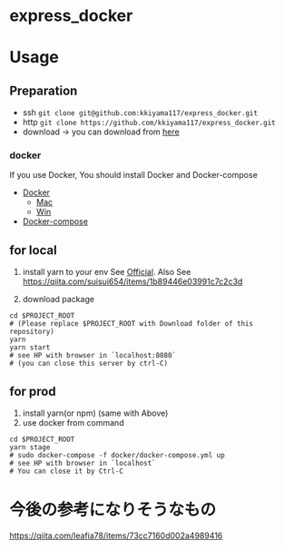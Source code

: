 # express_docker

# Usage 
## Preparation
- ssh
`git clone git@github.com:kkiyama117/express_docker.git`
- http
`git clone https://github.com/kkiyama117/express_docker.git`
- download
-> you can download from [here](https://github.com/kkiyama117/express_docker/archive/master.zip)

### docker
If you use Docker, You should install Docker and Docker-compose

- [Docker](https://docs.docker.com/install/)
  - [Mac](https://docs.docker.com/docker-for-mac/install/)
  - [Win](https://docs.docker.com/docker-for-windows/install/)
- [Docker-compose](https://docs.docker.com/compose/install/)

## for local 
1. install yarn to your env 
See [Official](https://yarnpkg.com/lang/ja/). 
Also See https://qiita.com/suisui654/items/1b89446e03991c7c2c3d

2. download package
```
cd $PROJECT_ROOT
# (Please replace $PROJECT_ROOT with Download folder of this repository)
yarn
yarn start
# see HP with browser in `localhost:8080`
# (you can close this server by ctrl-C)
``` 

## for prod
1. install yarn(or npm) (same with Above)
2. use docker from command
```$bash
cd $PROJECT_ROOT
yarn stage
# sudo docker-compose -f docker/docker-compose.yml up
# see HP with browser in `localhost`
# You can close it by Ctrl-C
```

# 今後の参考になりそうなもの
https://qiita.com/leafia78/items/73cc7160d002a4989416
